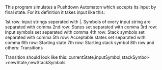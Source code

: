 This program simulates a Pushdown Automaton which accepts its input by final state.
For its definition it takes input like this:

1st row: input strings seperated with |. Symbols of every input string are separated with comma
2nd row: States set separated with comma
3rd row: Input symbols set separated with comma
4th row: Stack symbols set separated with comma
5th row: Acceptable states set separated with comma
6th row: Starting state
7th row: Starting stack symbol
8th row and others: Transitions

Transition should look like this: currentState,inputSymbol,stackSymbol->newState,newStackSymbols
